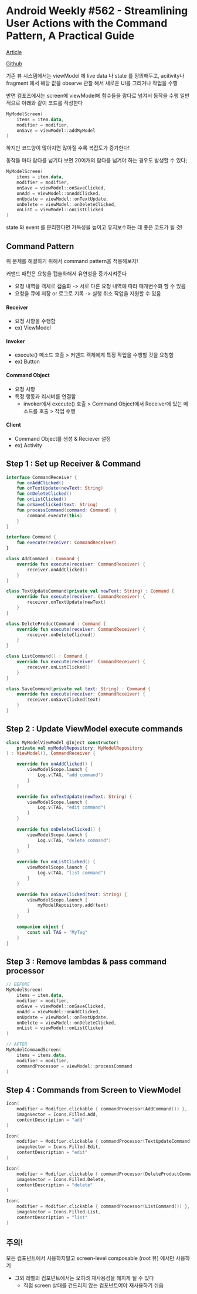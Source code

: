 # Android Weekly #562 - Streamlining User Actions with the Command Pattern, A Practical Guide

[Article](https://proandroiddev.com/streamlining-user-actions-with-the-command-pattern-a-practical-guide-72e2064b4ce7)

[Github](https://github.com/saldisobi/commandDemo)

기존 뷰 시스템에서는 viewModel 에 live data 나 state 를 정의해두고, acitivity나 fragment 에서 해당 값을 observe 관찰 해서 새로운 UI를 그리거나 작업을 수행

반면 컴포즈에서는 screen에 viewModel에 함수들을 람다로 넘겨서 동작을 수행 일반적으로 아래와 같이 코드를 작성한다

```kotlin
MyModelScreen(  
	items = item.data,  
	modifier = modifier,
	onSave = viewModel::addMyModel
)
```

하지만 코드양이 많아지면 많아질 수록 복잡도가 증가한다!

동작들 마다 람다를 넘기다 보면 20여개의 람다를 넘겨야 하는 경우도 발생할 수 있다;

```kotlin
MyModelScreen(  
	items = item.data,  
	modifier = modifier,
	onSave = viewModel::onSaveClicked,  
	onAdd = viewModel::onAddClicked,  
	onUpdate = viewModel::onTextUpdate,  
	onDelete = viewModel::onDeleteClicked,  
	onList = viewModel::onListClicked
)
```

state 와 event 를 분리한다면 가독성을 높이고 유지보수하는 데 좋은 코드가 될 것!

## Command Pattern

위 문제를 해결하기 위해서 command pattern을 적용해보자!

커맨드 패턴은 요청을 캡슐화해서 유연성을 증가시켜준다

* 요청 내역을 객체로 캡슐화 -> 서로 다른 요청 내역에 따라 매개변수화 할 수 있음
* 요청을 큐에 저장 or 로그로 기록 -> 실행 취소 작업을 지원할 수 있음

#### Receiver

* 요청 사항을 수행함
* ex) ViewModel

#### Invoker

* execute() 메소드 호출 > 커맨드 객체에게 특정 작업을 수행할 것을 요청함
* ex) Button

#### Command Object

* 요청 사항
* 특정 행동과 리시버를 연결함
  * invoker에서 execute() 호출 > Command Object에서 Receiver에 있는 메소드를 호출 > 작업 수행

#### Client

* Command Object를 생성 & Reciever 설정
* ex) Activity

## Step 1 : Set up Receiver & Command

```kotlin
interface CommandReceiver {
	fun onAddClicked()
	fun onTextUpdate(newText: String)
	fun onDeleteClicked()
	fun onListClicked()
	fun onSaveClicked(text: String)
	fun processCommand(command: Command) {
		command.execute(this)
	}
}
```

```kotlin
interface Command {
	fun execute(receiver: CommandReceiver)
}
```

```kotlin
class AddCommand : Command {
	override fun execute(receiver: CommandReceiver) {
		receiver.onAddClicked()
	}
}

class TextUpdateCommand(private val newText: String) : Command {
	override fun execute(receiver: CommandReceiver) {
		receiver.onTextUpdate(newText)
	}
}

class DeleteProductCommand : Command {
	override fun execute(receiver: CommandReceiver) {
		receiver.onDeleteClicked()
	}
}

class ListCommand() : Command {
	override fun execute(receiver: CommandReceiver) {
		receiver.onListClicked()
	}
}

class SaveCommand(private val text: String) : Command {
	override fun execute(receiver: CommandReceiver) {
		receiver.onSaveClicked(text)
	}
}
```

## Step 2 : Update ViewModel execute commands

```kotlin
class MyModelViewModel @Inject constructor(
	private val myModelRepository: MyModelRepository
) : ViewModel(), CommandReceiver {

	override fun onAddClicked() {
		viewModelScope.launch {
			Log.v(TAG, "add command")
		}
	}

	override fun onTextUpdate(newText: String) {
		viewModelScope.launch {
			Log.v(TAG, "edit command")
		}
	}
	
	override fun onDeleteClicked() {
		viewModelScope.launch {
			Log.v(TAG, "delete command")
		}
	}

	override fun onListClicked() {
		viewModelScope.launch {
			Log.v(TAG, "list command")
		}
	}

	override fun onSaveClicked(text: String) {
		viewModelScope.launch {
			myModelRepository.add(text)
		}
	}

	companion object {
		const val TAG = "MyTag"
	}
}
```

## Step 3 : Remove lambdas & pass command processor

```kotlin
// BEFORE
MyModelScreen(  
	items = item.data,  
	modifier = modifier,
	onSave = viewModel::onSaveClicked,  
	onAdd = viewModel::onAddClicked,  
	onUpdate = viewModel::onTextUpdate,  
	onDelete = viewModel::onDeleteClicked,  
	onList = viewModel::onListClicked
)

// AFTER
MyModelCommandScreen(  
	items = items.data,  
	modifier = modifier,  
	commandProcessor = viewModel::processCommand  
)
```

## Step 4 : Commands from Screen to ViewModel

```kotlin
Icon(
	modifier = Modifier.clickable { commandProcessor(AddCommand()) },
	imageVector = Icons.Filled.Add,
	contentDescription = "add"
)

Icon(
	modifier = Modifier.clickable { commandProcessor(TextUpdateCommand(nameMyModel)) },
	imageVector = Icons.Filled.Edit,
	contentDescription = "edit"
)

Icon(
	modifier = Modifier.clickable { commandProcessor(DeleteProductCommand()) },
	imageVector = Icons.Filled.Delete,
	contentDescription = "delete"
)

Icon(
	modifier = Modifier.clickable { commandProcessor(ListCommand()) },
	imageVector = Icons.Filled.List,
	contentDescription = "list"
)
```

## 주의!

모든 컴포넌트에서 사용하지말고 screen-level composable (root 뷰) 에서만 사용하기

* 그외 레벨의 컴포넌트에서는 오히려 재사용성을 해치게 될 수 있다
  * 직접 screen 상태를 건드리지 않는 컴포넌트여야 재사용하기 쉬움
